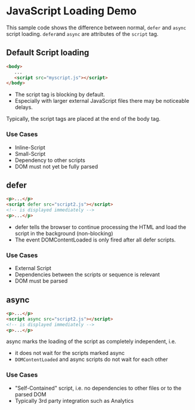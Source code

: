 # JavaScript Loading Demo

This sample code shows the difference between normal, ``defer`` and ``async`` script loading. ``defer``and ``async`` are attributes of the ``script`` tag.


## Default Script loading

```html
<body> 
   ...
   <script src="myscript.js"></script>
</body>
```

* The script tag is blocking by default.
* Especially with larger external JavaScript files there may be noticeable delays.

Typically, the script tags are placed at the end of the body tag.

### Use Cases

* Inline-Script
* Small-Script
* Dependency to other scripts
* DOM must not yet be fully parsed
 

## defer
```html
<p>...</p>
<script defer src="script2.js"></script>
<!-- is displayed immediately -->
<p>...</p>
```

* defer tells the browser to continue processing the HTML and load the script in the background (non-blocking)
* The event DOMContentLoaded is only fired after all defer scripts.

### Use Cases

* External Script
* Dependencies between the scripts or sequence is relevant
* DOM must be parsed

## async

```html
<p>...</p>
<script async src="script2.js"></script>
<!-- is displayed immediately -->
<p>...</p>
```

async marks the loading of the script as completely independent, i.e.
* it does not wait for the scripts marked async
* ``DOMContentLoaded`` and async scripts do not wait for each other

### Use Cases

* "Self-Contained" script, i.e. no dependencies to other files or to the parsed DOM
* Typically 3rd party integration such as Analytics


